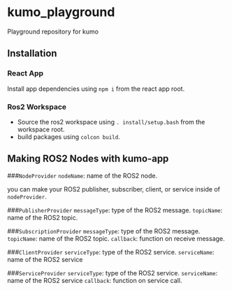 # kumo_playground
Playground repository for kumo

## Installation
### React App
Install app dependencies using `npm i` from the react app root.

### Ros2 Workspace
- Source the ros2 workspace using `. install/setup.bash` from the workspace root.
- build packages using `colcon build`.

## Making ROS2 Nodes with kumo-app

###`NodeProvider`
`nodeName`: name of the ROS2 node.

you can make your ROS2 publisher, subscriber, client, or service inside of `nodeProvider`.

###`PublisherProvider`
`messageType`: type of the ROS2 message.
`topicName`: name of the ROS2 topic.

###`SubscriptionProvider`
`messageType`: type of the ROS2 message.
`topicName`: name of the ROS2 topic.
`callback`: function on receive message.

###`ClientProvider`
`serviceType`: type of the ROS2 service.
`serviceName`: name of the ROS2 service

###`ServiceProvider`
`serviceType`: type of the ROS2 service.
`serviceName`: name of the ROS2 service
`callback`: function on service call.

